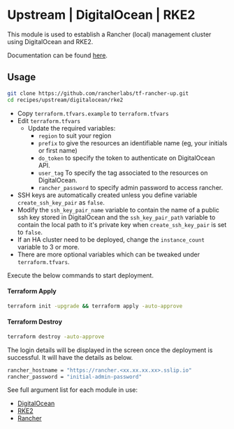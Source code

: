 # Upstream | DigitalOcean | RKE2

This module is used to establish a Rancher (local) management cluster using DigitalOcean and RKE2.

Documentation can be found [here](./docs.md).

## Usage

```bash
git clone https://github.com/rancherlabs/tf-rancher-up.git
cd recipes/upstream/digitalocean/rke2
```

- Copy `terraform.tfvars.example` to `terraform.tfvars`
- Edit `terraform.tfvars`
  - Update the required variables:
    -  `region` to suit your region
    -  `prefix` to give the resources an identifiable name (eg, your initials or first name)
    -  `do_token` to specify the token to authenticate on DigitalOcean API.
    -  `user_tag` To specify the tag associated to the resources on DigitalOcean.
    -  `rancher_password` to specify admin password to access rancher.
- SSH keys are automatically created unless you define variable `create_ssh_key_pair` as `false`.
- Modify the `ssh_key_pair_name` variable to contain the name of a public ssh key stored in DigitalOcean and the `ssh_key_pair_path` variable to contain the local path to it's private key when `create_ssh_key_pair` is set to `false`.
- If an HA cluster need to be deployed, change the `instance_count` variable to 3 or more.
- There are more optional variables which can be tweaked under `terraform.tfvars`.

Execute the below commands to start deployment.

#### Terraform Apply

```bash
terraform init -upgrade && terraform apply -auto-approve
```

#### Terraform Destroy

```bash
terraform destroy -auto-approve
```

The login details will be displayed in the screen once the deployment is successful. It will have the details as below.

```bash
rancher_hostname = "https://rancher.<xx.xx.xx.xx>.sslip.io"
rancher_password = "initial-admin-password"
```


See full argument list for each module in use:
  - [DigitalOcean](../../../../modules/infra/digitalocean)
  - [RKE2](../../../../modules/distribution/rke2)
  - [Rancher](../../../../modules/rancher)


